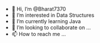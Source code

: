 - 👋 Hi, I’m @Bharat7370
- 👀 I’m interested in Data Structures
- 🌱 I’m currently learning Java
- 💞️ I’m looking to collaborate on ...
- 📫 How to reach me ...

<!---
Bharat7370/Bharat7370 is a ✨ special ✨ repository because its `README.md` (this file) appears on your GitHub profile.
You can click the Preview link to take a look at your changes.
--->
